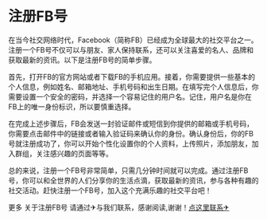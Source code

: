 # 注册FB号

在当今社交网络时代，Facebook（简称FB）已经成为全球最大的社交平台之一。注册一个FB号不仅可以与朋友、家人保持联系，还可以关注喜爱的名人、品牌和获取最新的资讯。以下是注册FB号的简单步骤。

首先，打开FB的官方网站或者下载FB的手机应用。接着，你需要提供一些基本的个人信息，例如姓名、邮箱地址、手机号码和出生日期。在填写完个人信息后，你需要设置一个安全的密码，并选择一个容易记住的用户名。记住，用户名是你在FB上的唯一身份标识，所以要慎重选择。

在完成上述步骤后，FB会发送一封验证邮件或短信到你提供的邮箱或手机号码，你需要点击邮件中的链接或者输入验证码来确认你的身份。确认身份后，你的FB号就注册成功了，你可以开始个性化设置你的个人资料，上传照片，添加朋友，加入群组，关注感兴趣的页面等等。

总的来说，注册一个FB号非常简单，只需几分钟时间就可以完成。通过注册FB号，你可以和全世界的人们分享你的生活点滴，获取最新的资讯，参与各种有趣的社交活动。赶快注册一个FB号，加入这个充满乐趣的社交平台吧！

更多 关于注册FB号 请通过✈与我们联系，感谢阅读,谢谢！[点这里联系✈](https://www.k02.cc)